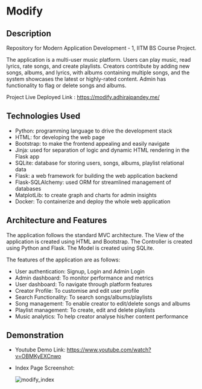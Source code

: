 # Modify

## Description

Repository for Modern Application Development - 1, IITM BS Course Project.

The application is a multi-user music platform. Users can play music, read lyrics, rate songs, and create playlists.
Creators contribute by adding new songs, albums, and lyrics, with albums containing multiple songs, and the system showcases the latest or highly-rated content.
Admin has functionality to flag or delete songs and albums.

Project Live Deployed Link : https://modify.adhirajpandey.me/

## Technologies Used

- Python: programming language to drive the development stack
- HTML: for developing the web page
- Bootstrap: to make the frontend appealing and easily navigate
- Jinja: used for separation of logic and dynamic HTML rendering in the Flask app
- SQLite: database for storing users, songs, albums, playlist relational data
- Flask: a web framework for building the web application backend
- Flask-SQLAlchemy: used ORM for streamlined management of databases
- MatplotLib: to create graph and charts for admin insights
- Docker: To containerize and deploy the whole web application

## Architecture and Features

The application follows the standard MVC architecture. The View of the application is created using HTML and Bootstrap. The Controller is created using Python and Flask. The Model is created using SQLite.

The features of the application are as follows:
- User authentication: Signup, Login and Admin Login
- Admin dashboard: To monitor performance and metrics
- User dashboard: To navigate through platform features
- Creator Profile: To customise and edit user profile
- Search Functionality: To search songs/albums/playlists
- Song management: To enable creator to edit/delete songs and albums
- Playlist management: To create, edit and delete playlists
- Music analytics: To help creator analyse his/her content performance

## Demonstration

- Youtube Demo Link: https://www.youtube.com/watch?v=OBMKyEXCnwo
- Index Page Screenshot:

    ![modify_index](https://github.com/adhirajpandey/Modify/assets/87516052/822cab27-7aa2-4292-b3b2-e0e8b7f9ab66)

  
